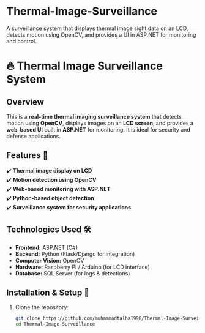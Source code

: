 # Thermal-Image-Surveillance
A surveillance system that displays thermal image sight data on an LCD, detects motion using OpenCV, and provides a UI in ASP.NET for monitoring and control.
# 🔥 Thermal Image Surveillance System

## Overview
This is a **real-time thermal imaging surveillance system** that detects motion using **OpenCV**, displays images on an **LCD screen**, and provides a **web-based UI** built in **ASP.NET** for monitoring. It is ideal for security and defense applications.

## Features 🚀
✔️ **Thermal image display on LCD**  
✔️ **Motion detection using OpenCV**  
✔️ **Web-based monitoring with ASP.NET**  
✔️ **Python-based object detection**  
✔️ **Surveillance system for security applications**  

## Technologies Used 🛠️
- **Frontend:** ASP.NET (C#)
- **Backend:** Python (Flask/Django for integration)
- **Computer Vision:** OpenCV
- **Hardware:** Raspberry Pi / Arduino (for LCD interface)
- **Database:** SQL Server (for logs & detections)

## Installation & Setup 🔧
1. Clone the repository:
   ```bash
   git clone https://github.com/muhammadtalha1998/Thermal-Image-Surveillance.git
   cd Thermal-Image-Surveillance
